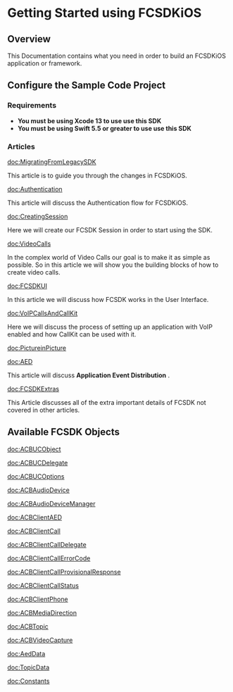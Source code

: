 # Getting Started using FCSDKiOS

## Overview

This Documentation contains what you need in order to build an FCSDKiOS application or framework. 

## Configure the Sample Code Project

### Requirements

- **You must be using Xcode 13 to use use this SDK**
- **You must be using Swift 5.5 or greater to use use this SDK**

### Articles
<doc:MigratingFromLegacySDK>

This article is to guide you through the changes in FCSDKiOS. 

<doc:Authentication>

This article will discuss the Authentication flow for FCSDKiOS.

<doc:CreatingSession>

Here we will create our FCSDK Session in order to start using the SDK.

<doc:VideoCalls>

In the complex world of Video Calls our goal is to make it as simple as possible. So in this article we will show you the building blocks of how to create video calls.

<doc:FCSDKUI>

In this article we will discuss how FCSDK works in the User Interface.

<doc:VoIPCallsAndCallKit>

Here we will discuss the process of setting up an application with VoIP enabled and how CallKit can be used with it.

<doc:PictureinPicture>

<doc:AED>

 This article will discuss **Application Event Distribution** .

<doc:FCSDKExtras>

This Article discusses all of the extra important details of FCSDK not covered in other articles.


## Available FCSDK Objects
<doc:ACBUCObject>

<doc:ACBUCDelegate>

<doc:ACBUCOptions>

<doc:ACBAudioDevice>

<doc:ACBAudioDeviceManager>

<doc:ACBClientAED>

<doc:ACBClientCall>

<doc:ACBClientCallDelegate>

<doc:ACBClientCallErrorCode>

<doc:ACBClientCallProvisionalResponse>

<doc:ACBClientCallStatus>

<doc:ACBClientPhone>

<doc:ACBMediaDirection>

<doc:ACBTopic>

<doc:ACBVideoCapture>

<doc:AedData>

<doc:TopicData>

<doc:Constants>
